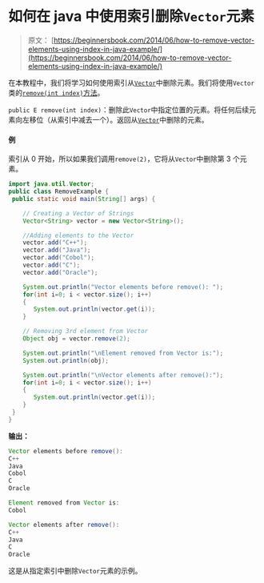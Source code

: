 # 如何在 java 中使用索引删除`Vector`元素

> 原文： [https://beginnersbook.com/2014/06/how-to-remove-vector-elements-using-index-in-java-example/](https://beginnersbook.com/2014/06/how-to-remove-vector-elements-using-index-in-java-example/)

在本教程中，我们将学习如何使用索引从[`Vector`](https://beginnersbook.com/2014/06/search-elements-in-vector-using-index-java-example/)中删除元素。我们将使用`Vector`类的[`remove(int index)`方法](https://docs.oracle.com/javase/7/docs/api/java/util/Vector.html#remove(int))。

`public E remove(int index)`：删除此`Vector`中指定位置的元素。将任何后续元素向左移位（从索引中减去一个）。返回从[`Vector`](https://beginnersbook.com/2013/12/vector-in-java/)中删除的元素。

#### 例

索引从 0 开始，所以如果我们调用`remove(2)`，它将从`Vector`中删除第 3 个元素。

```java
import java.util.Vector;
public class RemoveExample {
 public static void main(String[] args) {

    // Creating a Vector of Strings
    Vector<String> vector = new Vector<String>();

    //Adding elements to the Vector
    vector.add("C++");
    vector.add("Java");
    vector.add("Cobol");
    vector.add("C");
    vector.add("Oracle");

    System.out.println("Vector elements before remove(): ");
    for(int i=0; i < vector.size(); i++)
    {
       System.out.println(vector.get(i));
    }

    // Removing 3rd element from Vector
    Object obj = vector.remove(2);

    System.out.println("\nElement removed from Vector is:");
    System.out.println(obj);

    System.out.println("\nVector elements after remove():");
    for(int i=0; i < vector.size(); i++)
    {
       System.out.println(vector.get(i));
    }
 }
}
```

**输出：**

```java
Vector elements before remove(): 
C++
Java
Cobol
C
Oracle

Element removed from Vector is:
Cobol

Vector elements after remove():
C++
Java
C
Oracle

```

这是从指定索引中删除`Vector`元素的示例。